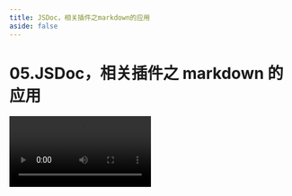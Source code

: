 ```yaml
---
title: JSDoc，相关插件之markdown的应用
aside: false
---
```


# 05.JSDoc，相关插件之 markdown 的应用

<video autoplay src="http://qn.chinavanes.com/jsdoc/05.JSDoc，相关插件之markdown的应用.mp4" controls controlsList="nodownload" width="50%"/>
